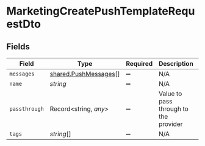 # MarketingCreatePushTemplateRequestDto


## Fields

| Field                                                               | Type                                                                | Required                                                            | Description                                                         | Example                                                             |
| ------------------------------------------------------------------- | ------------------------------------------------------------------- | ------------------------------------------------------------------- | ------------------------------------------------------------------- | ------------------------------------------------------------------- |
| `messages`                                                          | [shared.PushMessages](../../../sdk/models/shared/pushmessages.md)[] | :heavy_minus_sign:                                                  | N/A                                                                 |                                                                     |
| `name`                                                              | *string*                                                            | :heavy_minus_sign:                                                  | N/A                                                                 |                                                                     |
| `passthrough`                                                       | Record<string, *any*>                                               | :heavy_minus_sign:                                                  | Value to pass through to the provider                               | {"other_known_names": "John Doe"}                                   |
| `tags`                                                              | *string*[]                                                          | :heavy_minus_sign:                                                  | N/A                                                                 |                                                                     |